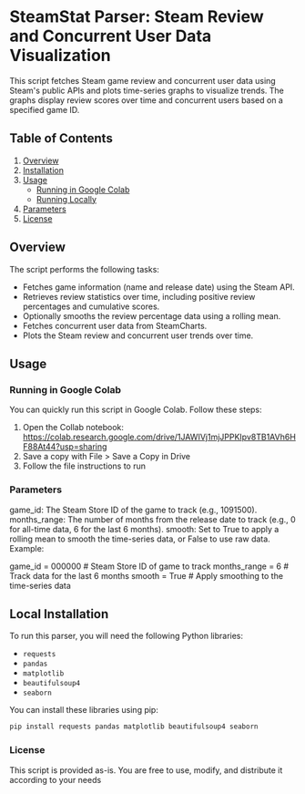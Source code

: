 # SteamStat Parser: Steam Review and Concurrent User Data Visualization

This script fetches Steam game review and concurrent user data using Steam's public APIs and plots time-series graphs to visualize trends. The graphs display review scores over time and concurrent users based on a specified game ID.

## Table of Contents

1. [Overview](#overview)
2. [Installation](#installation)
3. [Usage](#usage)
   - [Running in Google Colab](#running-in-google-colab)
   - [Running Locally](#running-locally)
4. [Parameters](#parameters)
5. [License](#license)

## Overview

The script performs the following tasks:
- Fetches game information (name and release date) using the Steam API.
- Retrieves review statistics over time, including positive review percentages and cumulative scores.
- Optionally smooths the review percentage data using a rolling mean.
- Fetches concurrent user data from SteamCharts.
- Plots the Steam review and concurrent user trends over time.

## Usage

### Running in Google Colab
You can quickly run this script in Google Colab. Follow these steps:

1. Open the Collab notebook: https://colab.research.google.com/drive/1JAWIVj1mjJPPKIpv8TB1AVh6HF88At44?usp=sharing
2. Save a copy with File > Save a Copy in Drive
3. Follow the file instructions to run

### Parameters

game_id: The Steam Store ID of the game to track (e.g., 1091500).
months_range: The number of months from the release date to track (e.g., 0 for all-time data, 6 for the last 6 months).
smooth: Set to True to apply a rolling mean to smooth the time-series data, or False to use raw data.
Example:

game_id = 000000  # Steam Store ID of game to track
months_range = 6  # Track data for the last 6 months
smooth = True  # Apply smoothing to the time-series data

## Local Installation

To run this parser, you will need the following Python libraries:

- `requests`
- `pandas`
- `matplotlib`
- `beautifulsoup4`
- `seaborn`

You can install these libraries using pip:

```bash
pip install requests pandas matplotlib beautifulsoup4 seaborn
```

### License

This script is provided as-is. You are free to use, modify, and distribute it according to your needs
